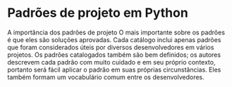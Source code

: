 # Padrões de projeto em Python

A importância dos padrões de projeto
O mais importante sobre os padrões é que eles são soluções aprovadas. Cada catálogo inclui apenas padrões que foram considerados úteis por diversos desenvolvedores em vários projetos. Os padrões catalogados também são bem definidos; os autores descrevem cada padrão com muito cuidado e em seu próprio contexto, portanto será fácil aplicar o padrão em suas próprias circunstâncias. Eles também formam um vocabulário comum entre os desenvolvedores.